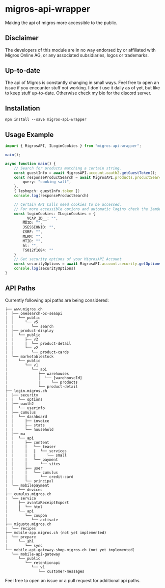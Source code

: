 # migros-api-wrapper
Making the api of migros more accessible to the public.

## Disclaimer
The developers of this module are in no way endorsed by or affiliated with
Migros Online AG, or any associated subsidiaries, logos or trademarks.

## Up-to-date
The api of Migros is constantly changing in small ways. Feel free to open an issue if you encounter stuff not working.
I don't use it daily as of yet, but like to keep stuff up-to-date. Otherwise check my bio for the discord server.

## Installation
```npm install --save migros-api-wrapper```

## Usage Example

```typescript
import { MigrosAPI, ILoginCookies } from "migros-api-wrapper";

main();

async function main() {
    // Search for products matching a certain string.
    const guestInfo = await MigrosAPI.account.oauth2.getGuestToken();
	const responseProductSearch = await MigrosAPI.products.productSearch.searchProduct({
        query: "cooking salt",
    },
    { leshopch: guestInfo.token })
    console.log(responseProductSearch)

    // Certain API Calls need cookies to be accessed.
    // For more accessible options and automatic logins check the IamQuiteHungry Repository: https://github.com/Aliyss/IAmQuiteHungry
    const loginCookies: ILoginCookies = {
		__VCAP_ID__: "",
		MDID: "",
		JSESSIONID: "",
		CSRF: "",
		MLRM: "",
		MTID: "",
		hl: "",
		TS012f1684: ""
	}
	// Get security options of your MigrosAPI Account
	const securityOptions = await MigrosAPI.account.security.getOptions(loginCookies)
	console.log(securityOptions)
}
```

## API Paths

Currently following api paths are being considered:

```
├── www.migros.ch
|  ├── onesearch-oc-seaapi
|  |  └── public
|  |     └── v5
|  |        └── search
|  ├── product-display
|  |  └── public
|  |     ├── v2
|  |     |  └── product-detail
|  |     └── v2
|  |        └── product-cards
|  └── marketablestock
|     └── public
|        └── v1
|           └── api
|              ├── warehouses
|              |  └── [warehouseId]
|              |     └── products
|              └── product-detail
├── login.migros.ch
|  ├── security
|  |  └── options
|  ├── oauth2
|  |  └── userinfo
|  ├── cumulus
|  |  └── dashboard
|  |     ├── invoice
|  |     ├── stats
|  |     └── household
|  ├── ma
|  |  └── api
|  |     ├── content
|  |     |   └── teaser
|  |     |   |  └── services
|  |     |   |     └── small
|  |     |   └── payment
|  |     |      └── sites
|  |     ├── user
|  |     |   └── cumulus
|  |     |      └── credit-card
|  |     └── principal
|  └── mobilepayment
|     └── devices
├── cumulus.migros.ch
|  └── service
|     ├── avantaReceiptExport
|     |  └── html
|     └── api
|        └── coupon
|           └── activate
├── migusto.migros.ch
|  └── recipes
├── mobile-app.migros.ch (not yet implemented)
|  └── prepare
|     └── shl
|        └── sync
└── mobile-api-gateway.shop.migros.ch (not yet implemented)
   └── mobile-api-gateway
      └── public
         └── retentionapi
            └── v1
               └── customer-messages
```

Feel free to open an issue or a pull request for additional api paths.
